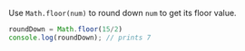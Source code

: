 Use `Math.floor(num)` to round down `num` to get its floor value.

```js
roundDown = Math.floor(15/2)
console.log(roundDown); // prints 7
```
